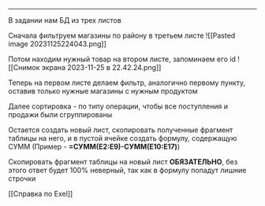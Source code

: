 ***

В задании нам БД из трех листов

Сначала фильтруем магазины по району в третьем листе
![[Pasted image 20231125224043.png]]

Потом находим нужный товар на втором листе, запоминаем его id
![[Снимок экрана 2023-11-25 в 22.42.24.png]]


Теперь на первом листе делаем фильтр, аналогично первому пункту, оставив только нужные магазины с нужным продуктом

Далее сортировка - по типу операции, чтобы все поступления и продажи были сгруппированы

Остается создать новый лист, скопировать полученные фрагмент таблицы на него, и в пустой ячейке создать формулу, содержащую СУММ (Пример - **=СУММ(E2:E9)-СУММ(E10:E17)**)

Скопировать фрагмент таблицы на новый лист **ОБЯЗАТЕЛЬНО**, без этого ответ будет 100% неверный, так как в формулу попадут лишние строчки

[[Справка по Exel]]